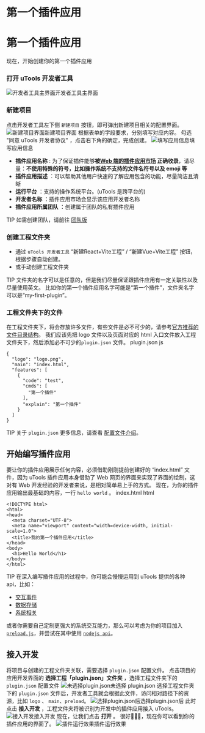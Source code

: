 # 第一个插件应用

# 第一个插件应用 ​
现在，开始创建你的第一个插件应用
### 打开 uTools 开发者工具 ​
![开发者工具主界面](/docs/assets/started-1.41xoYuhi.png)开发者工具主界面
### 新建项目 ​
点击开发者工具左下侧 `新建项目` 按钮，即可弹出新建项目相关的配置界面。
![新建项目界面](/docs/assets/started-2.cbi3czyc.png)新建项目界面
根据表单的字段要求，分别填写对应内容。
勾选 "同意 uTools 开发者协议" ，点击右下角的确定，完成创建。
![填写应用信息](/docs/assets/started-3.3P_3VPdG.png)填写应用信息
  * **插件应用名称** : 为了保证插件能够**被[Web 端的插件应用市场](https://www.u-tools.cn/plugins/) 正确收录**，请尽量：**不使用特殊的符号，比如操作系统不支持的文件名符号以及 emoji 等**
  * **插件应用描述** ：可以帮助其他用户快速的了解应用包含的功能，尽量简洁且清晰
  * **运行平台** ：支持的操作系统平台。(uTools 是跨平台的)
  * **开发者名称** ：插件应用市场会显示该应用开发者名称
  * **插件应用所属团队** ：创建属于团队的私有插件应用


TIP
如需创建团队，请前往 [团队版](https://www.u-tools.cn/team/)
### 创建工程文件夹 ​
  * 通过 `uTools 开发者工具` “新建React+Vite工程” / “新建Vue+Vite工程” 按钮，根据步骤自动创建。
  * 或手动创建工程文件夹


TIP
文件夹的名字可以是任意的，但是我们尽量保证跟插件应用有一定关联性以及尽量使用英文。 比如你的第一个插件应用名字可能是“第一个插件”，文件夹名字可以是“my-first-plugin”。
### 工程文件夹下的文件 ​
在工程文件夹下，将会存放许多文件，有些文件是必不可少的，请参考[官方推荐的文件目录结构](./../information/file-structure.html)。
我们应该先把 logo 文件以及页面对应的 html 入口文件放入工程文件夹下，然后添加必不可少的`plugin.json` 文件。
plugin.json
js
    
    {
      "logo": "logo.png",
      "main": "index.html",
      "features": [
        {
          "code": "test",
          "cmds": [
            "第一个插件"
          ],
          "explain": "第一个插件"
        }
      ]
    }
TIP
关于 `plugin.json` 更多信息，请查看 [配置文件介绍](./../information/plugin-json.html)。
## 开始编写插件应用 ​
要让你的插件应用展示任何内容，必须借助刚刚提前创建好的 “index.html” 文件，因为 uTools 插件应用本身借助了 Web 网页的界面来实现了界面的绘制，这对有 Web 开发经验的开发者来说，是相对简单易上手的方式。
现在，为你的插件应用输出最基础的内容，一行 `hello world` 。
index.html
html
    
    <!DOCTYPE html>
    <html>
    <head>
      <meta charset="UTF-8">
      <meta name="viewport" content="width=device-width, initial-scale=1.0">
      <title>我的第一个插件应用</title>
    </head>
    <body>
      <h1>Hello World</h1>
    </body>
    </html>
TIP
在深入编写插件应用的过程中，你可能会慢慢运用到 uTools 提供的各种 api，比如：
  * [交互事件](./../api-reference/utools/events.html)
  * [数据存储](./../api-reference/db/db-storage.html)
  * [系统相关](./../api-reference/utools/system.html)


或者你需要自己定制更强大的系统交互能力，那么可以考虑为你的项目加入 [`preload.js`](./../information/preload-js/preload-js.html)，并尝试在其中使用 [`nodejs api`](./../information/preload-js/nodejs.html)。
## 接入开发 ​
将项目与创建的工程文件夹关联，需要选择 `plugin.json` 配置文件。
点击项目的应用开发界面的 **选择工程「plugin.json」文件夹** ，选择工程文件夹下的 `plugin.json` 配置文件
![未选择plugin.json](/docs/assets/started-4.d-GyC6Vd.png)未选择 plugin.json
选择工程文件夹下的 `plugin.json` 文件后，开发者工具就会根据此文件，访问相对路径下的资源，比如 `logo` 、 `main`、`preload`。
![选择plugin.json后](/docs/assets/started-5.55UHh9rs.png)选择plugin.json后
此时点击 **接入开发** ，工程文件夹将被识别为开发中的插件应用接入 uTools。
![接入开发](/docs/assets/start.3n75HPH9.png)接入开发
现在，让我们点击 **打开** 。
很好🎉🎉🎉，现在你可以看到你的插件应用的界面了。
![插件运行效果](/docs/assets/run.Euc0NyB4.png)插件运行效果
